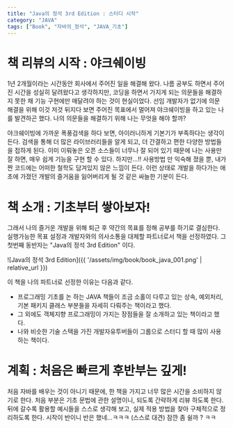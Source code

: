 ```yaml
---
title: "Java의 정석 3rd Edition : 스터디 시작"
category: "JAVA"
tags: ["Book", "자바의_정석", "JAVA_기초"]
---
```


# 책 리뷰의 시작 : 야크쉐이빙

1년 2개월이라는 시간동안 회사에서 주어진 일을 해결해 왔다. 
나름 공부도 하면서 주어진 시간을 성실히 달려왔다고 생각하지만, 코딩을 하면서 가지게 되는 의문들을 해결하지 못한 채 기능 구현에만 매달려야 하는 것이 현실이었다.
선임 개발자가 없기에 의문 해결을 위해 이것 저것 뒤지다 보면 주어진 목표에서 멀어져 야크쉐이빙을 하고 있는 나를 발견하곤 했다.
나의 의문들을 해결하기 위해 나는 무엇을 해야 할까?

야크쉐이빙에 가까운 폭풍검색을 하다 보면, 아이러니하게 기본기가 부족하다는 생각이 든다. 
검색을 통해 더 많은 라이브러리들을 알게 되고, 더 간결하고 편한 다양한 방법들을 접하게 된다.
이미 이뤄놓은 오픈 소스들이 너무나 잘 되어 있기 때문에 나는 사용만 잘 하면, 매우 쉽게 기능을 구현 할 수 있다.
하지만...!! 사용방법 만 익숙해 졌을 뿐, 내가 짠 코드에는 어떠한 철학도 담겨있지 않은 느낌이 든다.
이런 상태로 개발을 하다가는 애초에 가졌던 개발의 즐거움을 잃어버리게 될 것 같은 싸늘한 기분이 든다.


# 책 소개 : 기초부터 쌓아보자!
그래서 나의 즐거운 개발을 위해 퇴근 후 약간의 목표를 정해 공부를 하기로 결심한다.
실행가능한 목표 설정과 개발자와의 의사소통을 대체할 파트너로서 책을 선정하였다.
그 첫번째 동반자는 "Java의 정석 3rd Edition" 이다.

![Java의 정석 3rd Edition]({{ '/assets/img/book/book_java_001.png' | relative_url }})

이 책을 나의 파트너로 선정한 이유는 다음과 같다.
- 프로그래밍 기초를 논 하는 JAVA 책들이 조금 소홀이 다루고 있는 상속, 예외처리, 기본 패키지 클래스 부분들을 자세히 다뤄주는 책이라고 했다.
- 그 외에도 객체지향 프로그래밍이 가지는 장점들을 잘 소개하고 있는 책이라고 했다.
- 나와 비슷한 기술 스택을 가진 개발자유투버들이 그룹으로 스터디 할 때 많이 사용하는 책이다.

# 계획 : 처음은 빠르게 후반부는 깊게!

처음 자바를 배우는 것이 아니기 때문에, 한 책을 가지고 너무 많은 시간을 소비하지 않기로 한다.
처음 부분은 기초 문법에 관한 설명이니, 되도록 간략하게 리뷰 하도록 한다.
뒤에 갈수록 활용할 예시들을 스스로 생각해 보고, 실제 적용 방법을 찾아 구체적으로 정리하도록 한다.
시작이 반이니 반은 했네...ㅋㅋㅋ (스스로 대견) 잠깐 좀 쉴까 ? ㅋㅋ
